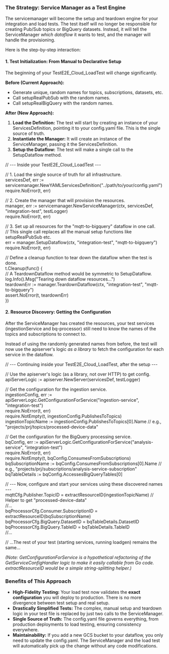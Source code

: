 ### **The Strategy: Service Manager as a Test Engine**

The servicemanager will become the setup and teardown engine for your integration and load tests. The test itself will no longer be responsible for creating Pub/Sub topics or BigQuery datasets. Instead, it will tell the ServiceManager *which dataflow* it wants to test, and the manager will handle the provisioning.

Here is the step-by-step interaction:

#### **1\. Test Initialization: From Manual to Declarative Setup**

The beginning of your TestE2E\_Cloud\_LoadTest will change significantly.

**Before (Current Approach):**

* Generate unique, random names for topics, subscriptions, datasets, etc.
* Call setupRealPubSub with the random names.
* Call setupRealBigQuery with the random names.

**After (New Approach):**

1. **Load the Definition:** The test will start by creating an instance of your ServicesDefinition, pointing it to your config.yaml file. This is the single source of truth.
2. **Instantiate the Manager:** It will create an instance of the ServiceManager, passing it the ServicesDefinition.
3. **Setup the Dataflow:** The test will make a single call to the SetupDataflow method.

// \--- Inside your TestE2E\_Cloud\_LoadTest \---

// 1\. Load the single source of truth for all infrastructure.  
servicesDef, err := servicemanager.NewYAMLServicesDefinition("../path/to/your/config.yaml")  
require.NoError(t, err)

// 2\. Create the manager that will provision the resources.  
manager, err := servicemanager.NewServiceManager(ctx, servicesDef, "integration-test", testLogger)  
require.NoError(t, err)

// 3\. Set up all resources for the "mqtt-to-bigquery" dataflow in one call.  
// This single call replaces all the manual setup functions like setupRealPubSub etc.  
err \= manager.SetupDataflow(ctx, "integration-test", "mqtt-to-bigquery")  
require.NoError(t, err)

// Define a cleanup function to tear down the dataflow when the test is done.  
t.Cleanup(func() {  
// A TeardownDataflow method would be symmetric to SetupDataflow.  
log.Info().Msg("Tearing down dataflow resources...")  
teardownErr := manager.TeardownDataflow(ctx, "integration-test", "mqtt-to-bigquery")  
assert.NoError(t, teardownErr)  
})

#### **2\. Resource Discovery: Getting the Configuration**

After the ServiceManager has created the resources, your test services (ingestionService and bq-processor) still need to know the names of the topics and subscriptions to connect to.

Instead of using the randomly generated names from before, the test will now use the apiserver's logic *as a library* to fetch the configuration for each service in the dataflow.

// \--- Continuing inside your TestE2E\_Cloud\_LoadTest, after the setup \---

// Use the apiserver's logic (as a library, not over HTTP) to get config.  
apiServerLogic := apiserver.NewServer(servicesDef, testLogger)

// Get the configuration for the ingestion service.  
ingestionConfig, err := apiServerLogic.GetConfigurationForService("ingestion-service", "integration-test")  
require.NoError(t, err)  
require.NotEmpty(t, ingestionConfig.PublishesToTopics)  
ingestionTopicName := ingestionConfig.PublishesToTopics\[0\].Name // e.g., "projects/prj/topics/processed-device-data"

// Get the configuration for the BigQuery processing service.  
bqConfig, err := apiServerLogic.GetConfigurationForService("analysis-service", "integration-test")  
require.NoError(t, err)  
require.NotEmpty(t, bqConfig.ConsumesFromSubscriptions)  
bqSubscriptionName := bqConfig.ConsumesFromSubscriptions\[0\].Name // e.g., "projects/prj/subscriptions/analysis-service-subscription"  
bqTableDetails := bqConfig.AccessesBigQueryTables\[0\]

// \--- Now, configure and start your services using these discovered names \---  
mqttCfg.Publisher.TopicID \= extractResourceID(ingestionTopicName) // Helper to get "processed-device-data"  
//...  
bqProcessorCfg.Consumer.SubscriptionID \= extractResourceID(bqSubscriptionName)  
bqProcessorCfg.BigQuery.DatasetID \= bqTableDetails.DatasetID  
bqProcessorCfg.BigQuery.TableID \= bqTableDetails.TableID  
//...

// ...The rest of your test (starting services, running loadgen) remains the same...

*(Note: GetConfigurationForService is a hypothetical refactoring of the GetServiceConfigHandler logic to make it easily callable from Go code. extractResourceID would be a simple string-splitting helper.)*

### **Benefits of This Approach**

* **High-Fidelity Testing:** Your load test now validates the **exact configuration** you will deploy to production. There is no more divergence between test setup and real setup.
* **Drastically Simplified Tests:** The complex, manual setup and teardown logic in your test file is replaced by just two calls to the ServiceManager.
* **Single Source of Truth:** The config.yaml file governs everything, from production deployments to load testing, ensuring consistency everywhere.
* **Maintainability:** If you add a new GCS bucket to your dataflow, you only need to update the config.yaml. The ServiceManager and the load test will automatically pick up the change without any code modifications.